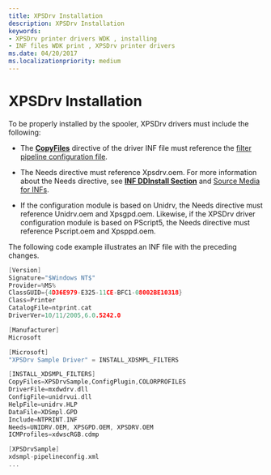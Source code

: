 ```yaml
---
title: XPSDrv Installation
description: XPSDrv Installation
keywords:
- XPSDrv printer drivers WDK , installing
- INF files WDK print , XPSDrv printer drivers
ms.date: 04/20/2017
ms.localizationpriority: medium
---
```


# XPSDrv Installation


To be properly installed by the spooler, XPSDrv drivers must include the following:

-   The [**CopyFiles**](../install/inf-copyfiles-directive.md) directive of the driver INF file must reference the [filter pipeline configuration file](filter-pipeline-configuration-file.md).

-   The Needs directive must reference Xpsdrv.oem. For more information about the Needs directive, see [**INF DDInstall Section**](../install/inf-ddinstall-section.md) and [Source Media for INFs](../install/source-media-for-inf-files.md).

-   If the configuration module is based on Unidrv, the Needs directive must reference Unidrv.oem and Xpsgpd.oem. Likewise, if the XPSDrv driver configuration module is based on PScript5, the Needs directive must reference Pscript.oem and Xpsppd.oem.

The following code example illustrates an INF file with the preceding changes.

```cpp
[Version]
Signature="$Windows NT$"
Provider=%MS%
ClassGUID={4D36E979-E325-11CE-BFC1-08002BE10318}
Class=Printer
CatalogFile=ntprint.cat
DriverVer=10/11/2005,6.0.5242.0

[Manufacturer]
Microsoft

[Microsoft]
"XPSDrv Sample Driver" = INSTALL_XDSMPL_FILTERS

[INSTALL_XDSMPL_FILTERS]
CopyFiles=XPSDrvSample,ConfigPlugin,COLORPROFILES
DriverFile=mxdwdrv.dll
ConfigFile=unidrvui.dll
HelpFile=unidrv.HLP 
DataFile=XDSmpl.GPD
Include=NTPRINT.INF
Needs=UNIDRV.OEM, XPSGPD.OEM, XPSDRV.OEM
ICMProfiles=xdwscRGB.cdmp

[XPSDrvSample]
xdsmpl-pipelineconfig.xml
...
```

 

